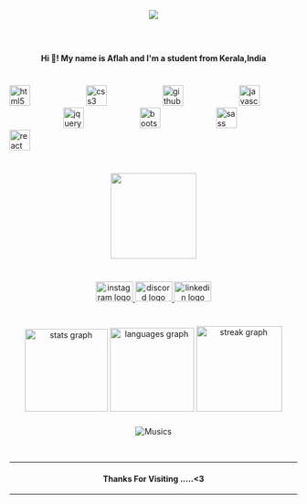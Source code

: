 <br clear="both">

<div align="center">
  <img src="https://visitor-badge.laobi.icu/badge?page_id=nexusNw.nexusNw&left_color=crimson&right_color=slategrey&left_text=Profile-Views"  />
</div>

###

<br clear="both">

<h4 align="center">Hi 👋! My name is  Aflah and I'm a student from Kerala,India</h4>

###

<br clear="both">

<div align="left">
  <img src="https://cdn.jsdelivr.net/gh/devicons/devicon/icons/html5/html5-original.svg" height="36" alt="html5 logo"  />
  <img width="90" />
  <img src="https://cdn.jsdelivr.net/gh/devicons/devicon/icons/css3/css3-original.svg" height="36" alt="css3 logo"  />
  <img width="90" />
  <img src="https://cdn.jsdelivr.net/gh/devicons/devicon/icons/github/github-original.svg" height="36" alt="github logo"  />
  <img width="90" />
  <img src="https://cdn.jsdelivr.net/gh/devicons/devicon/icons/javascript/javascript-original.svg" height="36" alt="javascript logo"  />
  <img width="90" />
  <img src="https://cdn.jsdelivr.net/gh/devicons/devicon/icons/jquery/jquery-original.svg" height="36" alt="jquery logo"  />
  <img width="90" />
  <img src="https://cdn.jsdelivr.net/gh/devicons/devicon/icons/bootstrap/bootstrap-original.svg" height="36" alt="bootstrap logo"  />
  <img width="90" />
  <img src="https://cdn.jsdelivr.net/gh/devicons/devicon/icons/sass/sass-original.svg" height="36" alt="sass logo"  />
  <img width="90" />
  <img src="https://cdn.jsdelivr.net/gh/devicons/devicon/icons/react/react-original.svg" height="36" alt="react logo"  />
</div>

###

<br clear="both">

<div align="center">
  <img height="150" src="https://i.imgflip.com/65efzo.gif"  />
</div>

###

<br clear="both">

<div align="center">
  <a href="https://www.instagram.com/afl_4h/" target="_blank">
    <img src="https://raw.githubusercontent.com/maurodesouza/profile-readme-generator/master/src/assets/icons/social/instagram/default.svg" width="65" height="35" alt="instagram logo"  />
  </a>
  <a href="https://discord.com/@afl_4h_777" target="_blank">
    <img src="https://raw.githubusercontent.com/maurodesouza/profile-readme-generator/master/src/assets/icons/social/discord/default.svg" width="65" height="35" alt="discord logo"  />
  </a>
  <a href="https://www.linkedin.com/in/muhammed-aflahpp/" target="_blank">
    <img src="https://raw.githubusercontent.com/maurodesouza/profile-readme-generator/master/src/assets/icons/social/linkedin/default.svg" width="65" height="35" alt="linkedin logo"  />
  </a>
</div>


###

<br clear="both">

<div align="center" >
  <img src="https://github-readme-stats.vercel.app/api?username=nexusNw&hide_title=false&hide_rank=false&show_icons=true&include_all_commits=true&count_private=true&disable_animations=false&theme=rose_pine&locale=en&hide_border=false&order=1" height="145" alt="stats graph"  />
  <img src="https://github-readme-stats.vercel.app/api/top-langs?username=nexusNw&locale=en&hide_title=false&layout=compact&card_width=320&langs_count=9&theme=jolly&hide_border=true&order=2" height="147" alt="languages graph"  />
  <img src="https://streak-stats.demolab.com?user=nexusNw&locale=en&mode=weekly&theme=blue-green&hide_border=true&border_radius=10&order=3" height="150" alt="streak graph"  />
</div>

###
<div align="center">
  
![Musics](https://spotify-recently-played-readme.vercel.app/api?user=31pzh2hlsfrtq4kqu2d44hjkbm2i)

</div>

<br>
<hr>
<h4 align="center">Thanks For Visiting .....<3</h4>
<hr>
